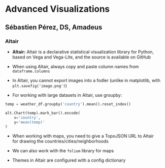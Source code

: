 # Advanced Visualizations
## Sébastien Pérez, DS, Amadeus
### Altair

* **Altair:** Altair is a declarative statistical visualization library for Python, based on Vega and Vega-Lite, and the source is available on GitHub

* When using Altair, always copy and paste column names from ```dataframe.columns```

* In Altair, you cannot export images into a fodler (unlike in matplotlib, with ```plt.savefig('image.png')```)

* For working with large datasets in Altair, use groupby:

```python
temp = weather_df.groupby('country').mean().reset_index()

alt.Chart(temp).mark_bar().encode(
    x='country',
    y='mean(temp)'
)
```

* When working with maps, you need to give a TopoJSON URL to Altair for drawing the countries/cities/neighborhoods

* We can also work with the ```folium``` library for maps

* Themes in Altair are configured with a config dictionary
